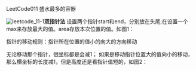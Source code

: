 LeetCode011 盛水最多的容器

![leetcode_11-1](https://img-blog.csdnimg.cn/2021021514584396.png?x-oss-process=image/watermark,type_ZmFuZ3poZW5naGVpdGk,shadow_10,text_aHR0cHM6Ly9ibG9nLmNzZG4ubmV0L2phY2tsb3ZlbW9uaWNh,size_16,color_FFFFFF,t_70)**双指针法**
设置两个指针start和end，分别放在头尾;在设置一个max来存放最大的值。area存放本次位置的值。如图1：

指针的移动规则：指针所在位置的值小的向大的方向移动

无论移动那个指针，很坐标都是会减1；
如果是移动指针位置大的值向小的移动，那么横坐标的长度减1，但是高度还是看指针值短的，如图2：

